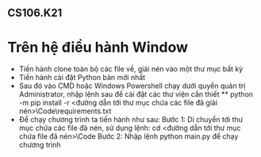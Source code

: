## CS106.K21
# Trên hệ điều hành Window
* Tiến hành clone toàn bộ các file về, giải nén vào một thư mục bất kỳ
* Tiến hành cài đặt Python bản mới nhất
* Sau đó vào CMD hoặc Windows Powershell chạy dưới quyền quản trị Administrator, nhập lệnh sau để cài đặt các thư viện cần thiết
  ** python -m pip install -r <đường dẫn tới thư mục chứa các file đã giải nén>\Code\requirements.txt
* Để chạy chương trình ta tiến hành như sau:
    Bước 1: Di chuyển tới thư mục chứa các file đã nén, sử dụng lệnh:
      cd <đường dẫn tới thư mục chứa file đã nén>\Code
    Bước 2: Nhập lệnh python main.py để chạy chương trình

